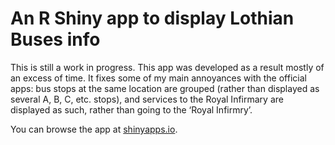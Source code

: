 
<!-- README.md is generated from README.Rmd. Please edit that file -->

# An R Shiny app to display Lothian Buses info

<!-- badges: start -->
<!-- badges: end -->

This is still a work in progress. This app was developed as a result
mostly of an excess of time. It fixes some of my main annoyances with
the official apps: bus stops at the same location are grouped (rather
than displayed as several A, B, C, etc. stops), and services to the
Royal Infirmary are displayed as such, rather than going to the ‘Royal
Infirmry’.

You can browse the app at
[shinyapps.io](https://nfant.shinyapps.io/lothian_buses/).
